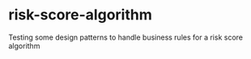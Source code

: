 # risk-score-algorithm
Testing some design patterns to handle business rules for a risk score algorithm

